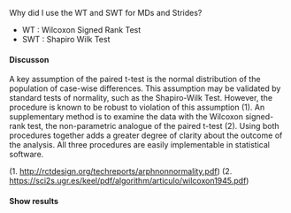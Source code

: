 Why did I use the WT and SWT for MDs and Strides?

* WT : Wilcoxon Signed Rank Test
* SWT : Shapiro Wilk Test 

#### Discusson


A key assumption of the paired t-test is the normal distribution of the population of case-wise differences. This assumption may be validated by standard tests of normality, such as the Shapiro-Wilk Test. However, the procedure is known to be robust to violation of this assumption (1). An supplementary method is to examine the data with the Wilcoxon signed-rank test, the non-parametric analogue of the paired t-test (2). Using both procedures together adds a greater degree of clarity about the outcome of the analysis. All three procedures are easily implementable in statistical software.

(1. http://rctdesign.org/techreports/arphnonnormality.pdf)
(2. https://sci2s.ugr.es/keel/pdf/algorithm/articulo/wilcoxon1945.pdf)


#### Show results
